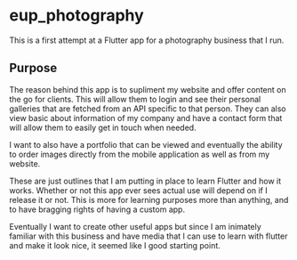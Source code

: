 # eup_photography

This is a first attempt at a Flutter app for a photography business that I run.

## Purpose
The reason behind this app is to supliment my website and offer content on the go for clients. This will allow them to login and see their personal galleries that are fetched from an API specific to that person. They can also view basic about information of my company and have a contact form that will allow them to easily get in touch when needed. 

I want to also have a portfolio that can be viewed and eventually the ability to order images directly from the mobile application as well as from my website. 

These are just outlines that I am putting in place to learn Flutter and how it works. Whether or not this app ever sees actual use will depend on if I release it or not. This is more for learning purposes more than anything, and to have bragging rights of having a custom app. 

Eventually I want to create other useful apps but since I am inimately familiar with this business and have media that I can use to learn with flutter and make it look nice, it seemed like I good starting point. 

